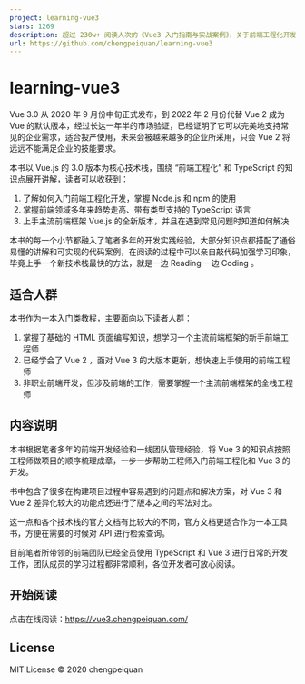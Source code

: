 ```yaml
---
project: learning-vue3
stars: 1269
description: 超过 230w+ 阅读人次的《Vue3 入门指南与实战案例》，关于前端工程化开发的基础知识点，以及 TypeScript 、 Vue 3 、 Pinia 的入门学习指南。
url: https://github.com/chengpeiquan/learning-vue3
---
```


learning-vue3
=============

Vue 3.0 从 2020 年 9 月份中旬正式发布，到 2022 年 2 月份代替 Vue 2 成为 Vue 的默认版本，经过长达一年半的市场验证，已经证明了它可以完美地支持常见的企业需求，适合投产使用，未来会被越来越多的企业所采用，只会 Vue 2 将远远不能满足企业的技能要求。

本书以 Vue.js 的 3.0 版本为核心技术栈，围绕 “前端工程化” 和 TypeScript 的知识点展开讲解，读者可以收获到：

1.  了解如何入门前端工程化开发，掌握 Node.js 和 npm 的使用
2.  掌握前端领域多年来趋势走高、带有类型支持的 TypeScript 语言
3.  上手主流前端框架 Vue.js 的全新版本，并且在遇到常见问题时知道如何解决

本书的每一个小节都融入了笔者多年的开发实践经验，大部分知识点都搭配了通俗易懂的讲解和可实现的代码案例，在阅读的过程中可以亲自敲代码加强学习印象，毕竟上手一个新技术栈最快的方法，就是一边 Reading 一边 Coding 。

适合人群
----

本书作为一本入门类教程，主要面向以下读者人群：

1.  掌握了基础的 HTML 页面编写知识，想学习一个主流前端框架的新手前端工程师
2.  已经学会了 Vue 2 ，面对 Vue 3 的大版本更新，想快速上手使用的前端工程师
3.  非职业前端开发，但涉及前端的工作，需要掌握一个主流前端框架的全栈工程师

内容说明
----

本书根据笔者多年的前端开发经验和一线团队管理经验，将 Vue 3 的知识点按照工程师做项目的顺序梳理成章，一步一步帮助工程师入门前端工程化和 Vue 3 的开发。

书中包含了很多在构建项目过程中容易遇到的问题点和解决方案，对 Vue 3 和 Vue 2 差异化较大的功能点还进行了版本之间的写法对比。

这一点和各个技术栈的官方文档有比较大的不同，官方文档更适合作为一本工具书，方便在需要的时候对 API 进行检索查询。

目前笔者所带领的前端团队已经全员使用 TypeScript 和 Vue 3 进行日常的开发工作，团队成员的学习过程都非常顺利，各位开发者可放心阅读。

开始阅读
----

点击在线阅读：https://vue3.chengpeiquan.com/

License
-------

MIT License © 2020 chengpeiquan
